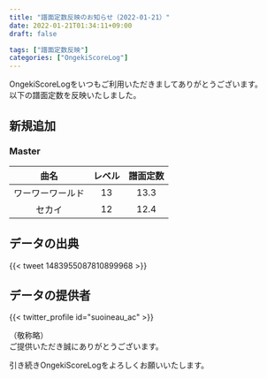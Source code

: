 ```yaml
---
title: "譜面定数反映のお知らせ（2022-01-21）"
date: 2022-01-21T01:34:11+09:00
draft: false

tags: ["譜面定数反映"]
categories: ["OngekiScoreLog"]
---
```


OngekiScoreLogをいつもご利用いただきましてありがとうございます。  
以下の譜面定数を反映いたしました。

<!--more-->

## 新規追加

### Master

| 曲名 | レベル | 譜面定数 |
|:-:|:-:|:-:|
| ワーワーワールド | 13 | 13.3 |
| セカイ | 12 | 12.4 |

## データの出典

{{< tweet 1483955087810899968 >}}

## データの提供者

{{< twitter_profile id="suoineau_ac" >}}

（敬称略）  
ご提供いただき誠にありがとうございます。

引き続きOngekiScoreLogをよろしくお願いいたします。
